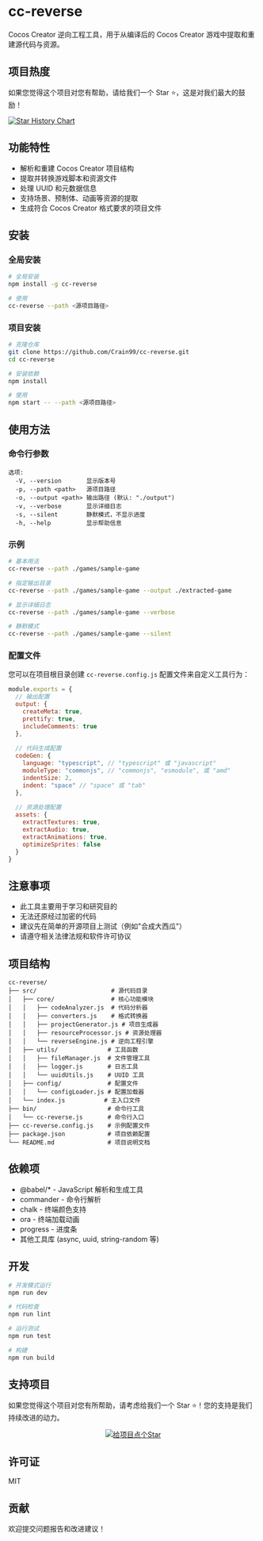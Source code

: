 <!--
 * @Date: 2025-06-07 10:06:12
 * @Description: Cocos Creator 逆向工程工具
-->

# cc-reverse

Cocos Creator 逆向工程工具，用于从编译后的 Cocos Creator 游戏中提取和重建源代码与资源。
## 项目热度

如果您觉得这个项目对您有帮助，请给我们一个 Star ⭐️，这是对我们最大的鼓励！

[![Star History Chart](https://api.star-history.com/svg?repos=Crain99/cc-reverse&type=Date)](https://star-history.com/#Crain99/cc-reverse&Date)

## 功能特性

- 解析和重建 Cocos Creator 项目结构
- 提取并转换游戏脚本和资源文件
- 处理 UUID 和元数据信息
- 支持场景、预制体、动画等资源的提取
- 生成符合 Cocos Creator 格式要求的项目文件

## 安装

### 全局安装

```bash
# 全局安装
npm install -g cc-reverse

# 使用
cc-reverse --path <源项目路径>
```

### 项目安装

```bash
# 克隆仓库
git clone https://github.com/Crain99/cc-reverse.git
cd cc-reverse

# 安装依赖
npm install

# 使用
npm start -- --path <源项目路径>
```

## 使用方法

### 命令行参数

```
选项:
  -V, --version       显示版本号
  -p, --path <path>   源项目路径
  -o, --output <path> 输出路径 (默认: "./output")
  -v, --verbose       显示详细日志
  -s, --silent        静默模式，不显示进度
  -h, --help          显示帮助信息
```

### 示例

```bash
# 基本用法
cc-reverse --path ./games/sample-game

# 指定输出目录
cc-reverse --path ./games/sample-game --output ./extracted-game

# 显示详细日志
cc-reverse --path ./games/sample-game --verbose

# 静默模式
cc-reverse --path ./games/sample-game --silent
```

### 配置文件

您可以在项目根目录创建 `cc-reverse.config.js` 配置文件来自定义工具行为：

```js
module.exports = {
  // 输出配置
  output: {
    createMeta: true,
    prettify: true,
    includeComments: true
  },
  
  // 代码生成配置
  codeGen: {
    language: "typescript", // "typescript" 或 "javascript"
    moduleType: "commonjs", // "commonjs", "esmodule", 或 "amd"
    indentSize: 2,
    indent: "space" // "space" 或 "tab"
  },
  
  // 资源处理配置
  assets: {
    extractTextures: true,
    extractAudio: true,
    extractAnimations: true,
    optimizeSprites: false
  }
}
```

## 注意事项

- 此工具主要用于学习和研究目的
- 无法还原经过加密的代码
- 建议先在简单的开源项目上测试（例如"合成大西瓜"）
- 请遵守相关法律法规和软件许可协议

## 项目结构

```
cc-reverse/
├── src/                     # 源代码目录
│   ├── core/                # 核心功能模块
│   │   ├── codeAnalyzer.js  # 代码分析器
│   │   ├── converters.js    # 格式转换器
│   │   ├── projectGenerator.js # 项目生成器
│   │   ├── resourceProcessor.js # 资源处理器
│   │   └── reverseEngine.js # 逆向工程引擎
│   ├── utils/              # 工具函数
│   │   ├── fileManager.js  # 文件管理工具
│   │   ├── logger.js       # 日志工具
│   │   └── uuidUtils.js    # UUID 工具
│   ├── config/             # 配置文件
│   │   └── configLoader.js # 配置加载器
│   └── index.js           # 主入口文件
├── bin/                    # 命令行工具
│   └── cc-reverse.js       # 命令行入口
├── cc-reverse.config.js    # 示例配置文件
├── package.json            # 项目依赖配置
└── README.md               # 项目说明文档
```

## 依赖项

- @babel/* - JavaScript 解析和生成工具
- commander - 命令行解析
- chalk - 终端颜色支持
- ora - 终端加载动画
- progress - 进度条
- 其他工具库 (async, uuid, string-random 等)

## 开发

```bash
# 开发模式运行
npm run dev

# 代码检查
npm run lint

# 运行测试
npm run test

# 构建
npm run build
```

## 支持项目

如果您觉得这个项目对您有所帮助，请考虑给我们一个 Star ⭐️！您的支持是我们持续改进的动力。

<p align="center">
  <a href="https://github.com/Crain99/cc-reverse">
    <img src="https://img.shields.io/github/stars/Crain99/cc-reverse?style=social" alt="给项目点个Star">
  </a>
</p>

## 许可证

MIT

## 贡献

欢迎提交问题报告和改进建议！
